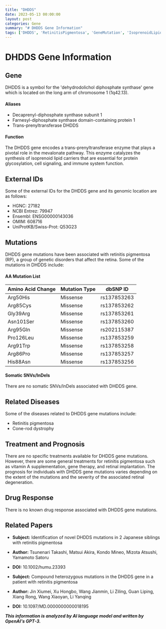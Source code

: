 ```yaml
---
title: "DHDDS"
date: 2023-05-13 00:00:00
layout: post
categories: Gene
summary: "# DHDDS Gene Information"
tags: ['DHDDS', 'RetinitisPigmentosa', 'GeneMutation', 'IsoprenoidLipidCarriers', 'MevalonatePathway', 'Prognosis', 'Treatment', 'RelatedPapers']
---
```


# DHDDS Gene Information

## Gene

DHDDS is a symbol for the 'dehydrodolichol diphosphate synthase' gene which is located on the long arm of chromosome 1 (1q42.13). 

#### Aliases

* Decaprenyl-diphosphate synthase subunit 1
* Farnesyl-diphosphate synthase domain-containing protein 1
* Trans-prenyltransferase DHDDS

#### Function

The DHDDS gene encodes a trans-prenyltransferase enzyme that plays a pivotal role in the mevalonate pathway. This enzyme catalyzes the synthesis of isoprenoid lipid carriers that are essential for protein glycosylation, cell signaling, and immune system function.

## External IDs

Some of the external IDs for the DHDDS gene and its genomic location are as follows:

* HGNC: 27182
* NCBI Entrez: 79947
* Ensembl: ENSG00000143036
* OMIM: 608716
* UniProtKB/Swiss-Prot: Q53G23

## Mutations

DHDDS gene mutations have been associated with retinitis pigmentosa (RP), a group of genetic disorders that affect the retina. Some of the mutations in DHDDS include:

#### AA Mutation List

| Amino Acid Change | Mutation Type | dbSNP ID |
|------------------|---------------|----------|
| Arg50His         | Missense      | rs137853263 |
| Arg85Cys         | Missense      | rs137853262 |
| Gly39Arg         | Missense      | rs137853261 |
| Asn101Ser        | Missense      | rs137853260 |
| Arg95Gln         | Missense      | rs202115387 |
| Pro126Leu        | Missense      | rs137853259 |
| Arg91Trp         | Missense      | rs137853258 |
| Arg86Pro         | Missense      | rs137853257 |
| His88Asn         | Missense      | rs137853256 |

#### Somatic SNVs/InDels

There are no somatic SNVs/InDels associated with DHDDS gene.

## Related Diseases

Some of the diseases related to DHDDS gene mutations include:

* Retinitis pigmentosa
* Cone-rod dystrophy

## Treatment and Prognosis

There are no specific treatments available for DHDDS gene mutations. However, there are some general treatments for retinitis pigmentosa such as vitamin A supplementation, gene therapy, and retinal implantation. The prognosis for individuals with DHDDS gene mutations varies depending on the extent of the mutations and the severity of the associated retinal degeneration.

## Drug Response

There is no known drug response associated with DHDDS gene mutations.

## Related Papers

* **Subject:** Identification of novel DHDDS mutations in 2 Japanese siblings with retinitis pigmentosa
* **Author:** Tsunenari Takashi, Matsui Akira, Kondo Mineo, Mizota Atsushi, Yamamoto Satoru
* **DOI:** 10.1002/humu.23393

* **Subject:** Compound heterozygous mutations in the DHDDS gene in a patient with retinitis pigmentosa
* **Author:** Jin Xiumei, Xu Hongbo, Wang Jianmin, Li Ziling, Guan Liping, Xiang Rong, Wang Xiaoyan, Li Yanqing
* **DOI:** 10.1097/MD.0000000000018195

**_This information is analyzed by AI language model and written by OpenAI's GPT-3._**